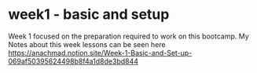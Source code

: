 # week1 - basic and setup
Week 1 focused on the preparation required to work on this bootcamp.
My Notes about this week lessons can be seen here https://anachmad.notion.site/Week-1-Basic-and-Set-up-069af50395624498b8f4a1d8de3bd844
